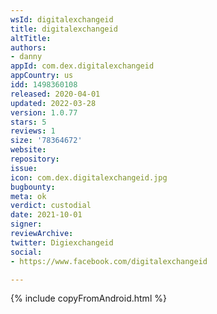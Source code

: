 ```yaml
---
wsId: digitalexchangeid
title: digitalexchangeid
altTitle: 
authors:
- danny
appId: com.dex.digitalexchangeid
appCountry: us
idd: 1498360108
released: 2020-04-01
updated: 2022-03-28
version: 1.0.77
stars: 5
reviews: 1
size: '78364672'
website: 
repository: 
issue: 
icon: com.dex.digitalexchangeid.jpg
bugbounty: 
meta: ok
verdict: custodial
date: 2021-10-01
signer: 
reviewArchive: 
twitter: Digiexchangeid
social:
- https://www.facebook.com/digitalexchangeid

---
```


 {% include copyFromAndroid.html %}
